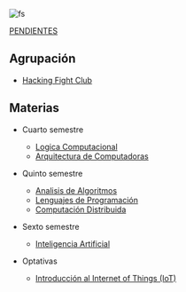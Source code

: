 ![fs](imagenes/firelinkshrine.png)

[PENDIENTES](TODO.md)

## Agrupación

- [Hacking Fight Club](HFC/HackingFightClub.md)

## Materias

- Cuarto semestre
	- [Logica Computacional](LogicaC/LogicaComputacional.md)
	- [Arquitectura de Computadoras](ArquiC/ArquitecturaDeComputadoras.md)
	
- Quinto semestre
	- [Analisis de Algoritmos](AnalisisAlgoritmos/AnalisisAlgoritmos.md)
	- [Lenguajes de Programación](LenguajesProgramacion/LenguajesProgramacion.md)
	- [Computación Distribuida](ComputacionDistribuida/ComputacionDistribuida.md)

- Sexto semestre
	- [Inteligencia Artificial](InteligenciaArtificial/InteligenciaArtificial.md)
	
- Optativas
	- [Introducción al Internet of Things (IoT)](IoT/InternetOfThings.md) 